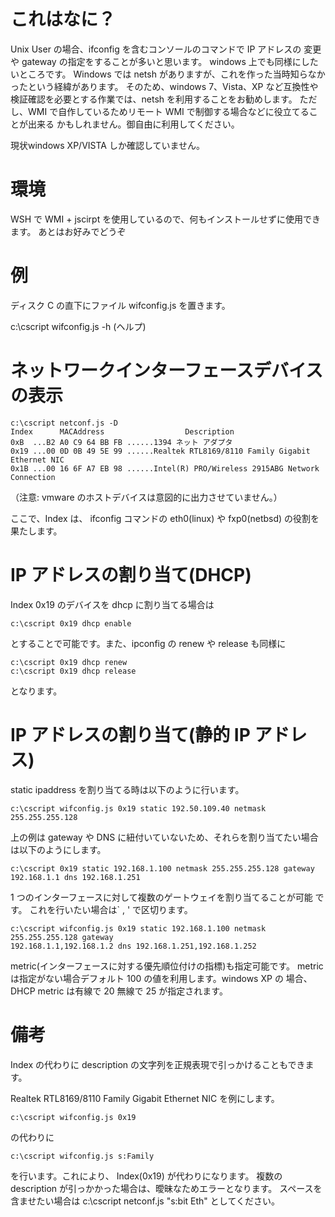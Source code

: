これはなに？
================================

Unix User の場合、ifconfig を含むコンソールのコマンドで IP アドレスの
変更や gateway の指定をすることが多いと思います。
windows 上でも同様にしたいところです。
Windows では netsh がありますが、これを作った当時知らなかったという経緯があります。
そのため、windows 7、Vista、XP など互換性や検証確認を必要とする作業では、netsh を利用することをお勧めします。
ただし、WMI で自作しているためリモート WMI で制御する場合などに役立てることが出来る
かもしれません。御自由に利用してください。


現状windows XP/VISTA しか確認していません。

環境
================================
WSH で WMI + jscirpt を使用しているので、何もインストールせずに使用できます。
あとはお好みでどうぞ

例
================================
ディスク C の直下にファイル wifconfig.js を置きます。

c:\cscript wifconfig.js -h (ヘルプ)

ネットワークインターフェースデバイスの表示
================================

    c:\cscript netconf.js -D 
    Index      MACAddress                  Description
    0xB  ...B2 A0 C9 64 BB FB ......1394 ネット アダプタ
    0x19 ...00 0D 0B 49 5E 99 ......Realtek RTL8169/8110 Family Gigabit Ethernet NIC
    0x1B ...00 16 6F A7 EB 98 ......Intel(R) PRO/Wireless 2915ABG Network Connection


（注意: vmware のホストデバイスは意図的に出力させていません。）


ここで、Index は、 ifconfig コマンドの eth0(linux) や fxp0(netbsd) の役割を果たします。

IP アドレスの割り当て(DHCP)
================================
Index 0x19 のデバイスを dhcp に割り当てる場合は

    c:\cscript 0x19 dhcp enable

とすることで可能です。また、ipconfig の renew や release も同様に

    c:\cscript 0x19 dhcp renew
    c:\cscript 0x19 dhcp release

となります。

IP アドレスの割り当て(静的 IP アドレス)
================================
static ipaddress を割り当てる時は以下のように行います。

    c:\cscript wifconfig.js 0x19 static 192.50.109.40 netmask 255.255.255.128

上の例は gateway や DNS に紐付いていないため、それらを割り当てたい場合
は以下のようにします。

    c:\cscript 0x19 static 192.168.1.100 netmask 255.255.255.128 gateway
    192.168.1.1 dns 192.168.1.251


1 つのインターフェースに対して複数のゲートウェイを割り当てることが可能
です。
これを行いたい場合は` , ' で区切ります。

    c:\cscript wifconfig.js 0x19 static 192.168.1.100 netmask 255.255.255.128 gateway
    192.168.1.1,192.168.1.2 dns 192.168.1.251,192.168.1.252

metric(インターフェースに対する優先順位付けの指標)も指定可能です。
metric は指定がない場合デフォルト 100 の値を利用します。windows XP の
場合、 DHCP metric は有線で 20 無線で 25 が指定されます。


備考
================================
Index の代わりに description の文字列を正規表現で引っかけることもできます。

Realtek RTL8169/8110 Family Gigabit Ethernet NIC
を例にします。

    c:\cscript wifconfig.js 0x19

の代わりに

    c:\cscript wifconfig.js s:Family

を行います。これにより、 Index(0x19) が代わりになります。
複数の description が引っかかった場合は、曖昧なためエラーとなります。
スペースを含ませたい場合は c:\cscript netconf.js "s:bit Eth" としてください。
